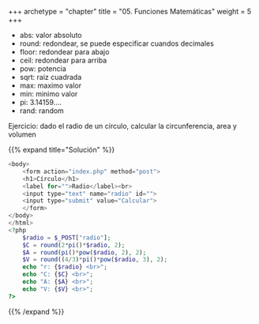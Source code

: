 +++
archetype = "chapter"
title = "05. Funciones Matemáticas"
weight = 5
+++

- abs: valor absoluto
- round: redondear, se puede especificar cuandos decimales
- floor: redondear para abajo
- ceil: redondear para arriba
- pow: potencia
- sqrt: raiz cuadrada
- max: maximo valor
- min: minimo valor
- pi: 3.14159....
- rand: random

Ejercicio: dado el radio de un círculo, calcular la circunferencia, area y volumen

{{% expand title="Solución" %}}
```php
<body>
    <form action="index.php" method="post">
    <h1>Círculo</h1>    
    <label for="">Radio</label><br>
    <input type="text" name="radio" id="">
    <input type="submit" value="Calcular">
    </form>
</body>
</html>
<?php
    $radio = $_POST["radio"];
    $C = round(2*pi()*$radio, 2);
    $A = round(pi()*pow($radio, 2), 2);
    $V = round((4/3)*pi()*pow($radio, 3), 2);
    echo "r: {$radio} <br>";
    echo "C: {$C} <br>";
    echo "A: {$A} <br>";
    echo "V: {$V} <br>";
?>
```
{{% /expand %}}